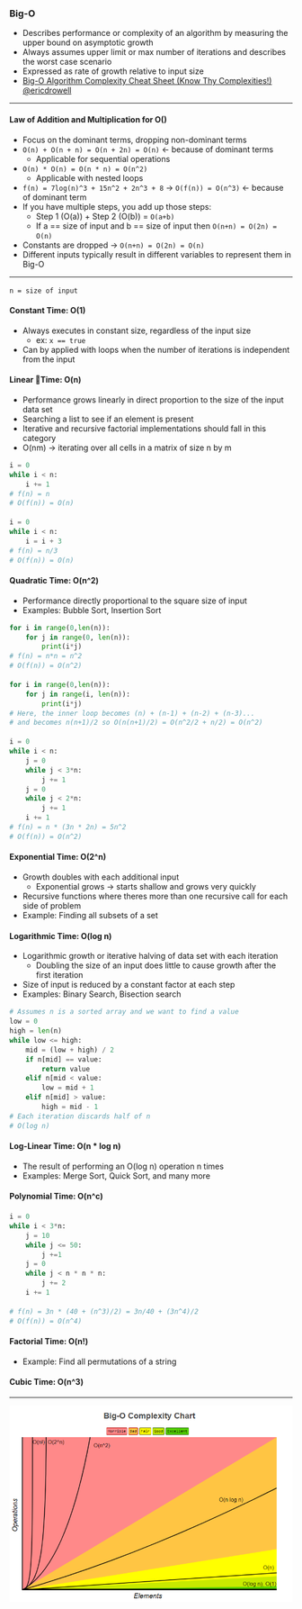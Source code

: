 
### Big-O
- Describes performance or complexity of an algorithm by measuring the upper bound on asymptotic growth
- Always assumes upper limit or max number of iterations and describes the worst case scenario
- Expressed as rate of growth relative to input size
- [Big-O Algorithm Complexity Cheat Sheet (Know Thy Complexities!) @ericdrowell](http://bigocheatsheet.com/)
- - - -

#### Law of Addition and Multiplication for O()
-  Focus on the dominant terms, dropping non-dominant terms
- `O(n) + O(n + n) = O(n + 2n) = O(n)` <- because of dominant terms
	- Applicable for sequential operations
- `O(n) * O(n) = O(n * n) = O(n^2)`
	- Applicable with nested loops
- `f(n) = 7log(n)^3 + 15n^2 + 2n^3 + 8` -> `O(f(n)) = O(n^3)`   <- because of dominant term
- If you have multiple steps, you add up those steps:
	- Step 1 (O(a)) + Step 2 (O(b)) = `O(a+b)`
	- If a == size of input and b == size of input then `O(n+n) = O(2n) = O(n)`
- Constants are dropped -> `O(n+n) = O(2n) = O(n)`
- Different inputs typically result in different variables to represent them in Big-O
- - - -

`n = size of input`

#### Constant Time: O(1)
- Always executes in constant size, regardless of the input size
	-  ex: `x == true`
- Can by applied with loops when the number of iterations is independent from the input

#### Linear Time: O(n)
- Performance grows linearly in direct proportion to the size of the input data set
- Searching a list to see if an element is present
- Iterative and recursive factorial implementations should fall in this category
- O(nm) -> iterating over all cells in a matrix of size n by m
```python
i = 0
while i < n:
	i += 1
# f(n) = n
# O(f(n)) = O(n)

i = 0
while i < n:
	i = i + 3
# f(n) = n/3
# O(f(n)) = O(n)
```

#### Quadratic Time: O(n^2)
- Performance directly proportional to the square size of input
- Examples: Bubble Sort, Insertion Sort
```python
for i in range(0,len(n)):
	for j in range(0, len(n)):
		print(i*j)
# f(n) = n*n = n^2
# O(f(n)) = O(n^2)

for i in range(0,len(n)):
	for j in range(i, len(n)):
		print(i*j)
# Here, the inner loop becomes (n) + (n-1) + (n-2) + (n-3)...
# and becomes n(n+1)/2 so O(n(n+1)/2) = O(n^2/2 + n/2) = O(n^2)

i = 0
while i < n:
	j = 0
	while j < 3*n:
		j += 1
	j = 0
	while j < 2*n:
		j += 1
	i += 1
# f(n) = n * (3n * 2n) = 5n^2
# O(f(n)) = O(n^2)
```

#### Exponential Time: O(2^n)
- Growth doubles with each additional input
	-  Exponential grows -> starts shallow and grows very quickly
- Recursive functions where theres more than one recursive call for each side of problem
- Example: Finding all subsets of a set

#### Logarithmic Time: O(log n)
- Logarithmic growth or iterative halving of data set with each iteration
	- Doubling the size of an input does little to cause growth after the first iteration
- Size of input is reduced by a constant factor at each step
- Examples: Binary Search, Bisection search
```python
# Assumes n is a sorted array and we want to find a value
low = 0
high = len(n)
while low <= high:
	mid = (low + high) / 2
	if n[mid] == value:
		return value
	elif n[mid < value:
		low = mid + 1
	elif n[mid] > value:
		high = mid - 1
# Each iteration discards half of n
# O(log n)
```

#### Log-Linear Time: O(n * log n)
- The result of performing an O(log n) operation n times
- Examples: Merge Sort, Quick Sort, and many more

#### Polynomial Time: O(n^c)
```python
i = 0
while i < 3*n:
	j = 10
	while j <= 50:
		j +=1
	j = 0
	while j < n * n * n:
		j += 2
	i += 1

# f(n) = 3n * (40 + (n^3)/2) = 3n/40 + (3n^4)/2
# O(f(n)) = O(n^4)
```

#### Factorial Time: O(n!)
- Example: Find all permutations of a string

#### Cubic Time: O(n^3)
- - - -

![assets/big_o-2a6e5.png](./assets/big_o-2a6e5.png)
